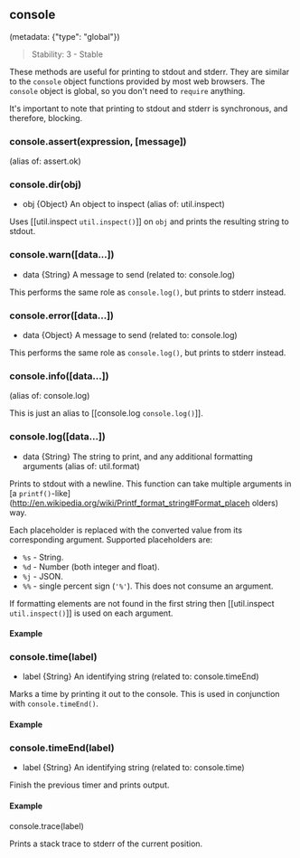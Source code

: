 ## console
(metadata: {"type": "global"})

> Stability: 3 - Stable
    
These methods are useful for printing to stdout and stderr. They are similar to
the `console` object functions provided by most web browsers. The `console`
object is global, so you don't need to `require` anything.

It's important to note that printing to stdout and stderr is synchronous, and
therefore, blocking.


### console.assert(expression, [message])
(alias of: assert.ok)


### console.dir(obj)
- obj {Object}  An object to inspect
(alias of: util.inspect)

Uses [[util.inspect `util.inspect()`]] on `obj` and prints the resulting string
to stdout.


### console.warn([data...])
- data {String}  A message to send
(related to: console.log)

This performs the same role as `console.log()`, but prints to stderr instead.


### console.error([data...])
- data {Object}  A message to send
(related to: console.log)

This performs the same role as `console.log()`, but prints to stderr instead.



### console.info([data...])
(alias of: console.log)

This is just an alias to [[console.log `console.log()`]].


### console.log([data...])
- data {String}   The string to print, and any additional formatting arguments
(alias of: util.format)

Prints to stdout with a newline. This function can take multiple arguments in [a
`printf()`-like](http://en.wikipedia.org/wiki/Printf_format_string#Format_placeh
olders) way.
     
Each placeholder is replaced with the converted value from its corresponding
argument. Supported placeholders are:

* `%s` - String.
* `%d` - Number (both integer and float).
* `%j` - JSON.
* `%%` - single percent sign (`'%'`). This does not consume an argument.

If formatting elements are not found in the first string then [[util.inspect
`util.inspect()`]] is used on each argument. 

#### Example

<script src='http://snippets.c9.io/github.com/c9/nodemanual.org-examples/nodejs_ref_guide/console/console.log.js?linestart=3&lineend=0&showlines=false' defer='defer'></script>

### console.time(label)
- label {String}  An identifying string
(related to: console.timeEnd)

Marks a time by printing it out to the console. This is used in conjunction with
`console.timeEnd()`.

#### Example

<script src='http://snippets.c9.io/github.com/c9/nodemanual.org-examples/nodejs_ref_guide/console/console.time.js?linestart=3&lineend=0&showlines=false' defer='defer'></script>


### console.timeEnd(label)
- label {String}  An identifying string
(related to: console.time)

Finish the previous timer and prints output.

#### Example

<script src='http://snippets.c9.io/github.com/c9/nodemanual.org-examples/nodejs_ref_guide/console/console.time.js?linestart=3&lineend=0&showlines=false' defer='defer'></script>

console.trace(label)

Prints a stack trace to stderr of the current position.
